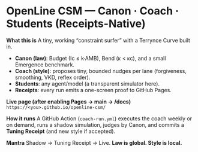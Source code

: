 # OpenLine CSM — Canon · Coach · Students (Receipts-Native)

**What this is**
A tiny, working “constraint surfer” with a Terrynce Curve built in.
- **Canon (law)**: Budget (Ic ≤ k·AMB), Bend (κ < κc), and a small Emergence benchmark.
- **Coach (style)**: proposes tiny, bounded nudges per lane (forgiveness, smoothing, VKD, reflex order).
- **Students**: any agent/model (a transparent simulator here).
- **Receipts**: every run emits a one-screen proof to GitHub Pages.

**Live page (after enabling Pages → main → /docs)**
`https://<you>.github.io/openline-csm/`

**How it runs**
A GitHub Action (`coach-run.yml`) executes the coach weekly or on demand, runs a shadow simulation, judges by Canon, and commits a **Tuning Receipt** (and new style if accepted).

**Mantra**
Shadow → Tuning Receipt → Live. **Law is global. Style is local.**
